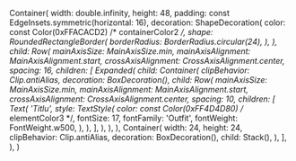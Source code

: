 Container(
    width: double.infinity,
    height: 48,
    padding: const EdgeInsets.symmetric(horizontal: 16),
    decoration: ShapeDecoration(
        color: const Color(0xFFACACD2) /* containerColor2 */,
        shape: RoundedRectangleBorder(
            borderRadius: BorderRadius.circular(24),
        ),
    ),
    child: Row(
        mainAxisSize: MainAxisSize.min,
        mainAxisAlignment: MainAxisAlignment.start,
        crossAxisAlignment: CrossAxisAlignment.center,
        spacing: 16,
        children: [
            Expanded(
                child: Container(
                    clipBehavior: Clip.antiAlias,
                    decoration: BoxDecoration(),
                    child: Row(
                        mainAxisSize: MainAxisSize.min,
                        mainAxisAlignment: MainAxisAlignment.start,
                        crossAxisAlignment: CrossAxisAlignment.center,
                        spacing: 10,
                        children: [
                            Text(
                                'Titlu',
                                style: TextStyle(
                                    color: const Color(0xFF4D4D80) /* elementColor3 */,
                                    fontSize: 17,
                                    fontFamily: 'Outfit',
                                    fontWeight: FontWeight.w500,
                                ),
                            ),
                        ],
                    ),
                ),
            ),
            Container(
                width: 24,
                height: 24,
                clipBehavior: Clip.antiAlias,
                decoration: BoxDecoration(),
                child: Stack(),
            ),
        ],
    ),
)
